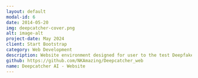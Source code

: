 ```yaml
---
layout: default
modal-id: 6
date: 2014-05-20
img: deepcatcher-cover.png
alt: image-alt
project-date: May 2024
client: Start Bootstrap
category: Web Development
description: Website environment designed for user to the test Deepfake detection model. Developed in Python Streamlit.
github: https://github.com/NKAmazing/Deepcatcher_web
name: Deepcatcher AI - Website
---
```

